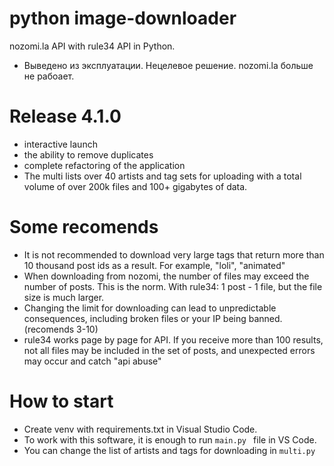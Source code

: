 # python image-downloader

nozomi.la API with rule34 API in Python.
- Выведено из эксплуатации. Нецелевое решение. nozomi.la больше не рабоает.

# Release 4.1.0
- interactive launch
- the ability to remove duplicates
- complete refactoring of the application
- The multi lists over 40 artists and tag sets for uploading with a total volume of over 200k files and 100+ gigabytes of data.

# Some recomends
- It is not recommended to download very large tags that return more than 10 thousand post ids as a result. For example, "loli", "animated"
- When downloading from nozomi, the number of files may exceed the number of posts. This is the norm. With rule34: 1 post - 1 file, but the file size is much larger.
- Changing the limit for downloading can lead to unpredictable consequences, including broken files or your IP being banned. (recomends 3-10)
- rule34 works page by page for API. If you receive more than 100 results, not all files may be included in the set of posts, and unexpected errors may occur and catch "api abuse"
# How to start 
- Create venv with requirements.txt in Visual Studio Code.
- To work with this software, it is enough to run ``main.py `` file in VS Code.
- You can change the list of artists and tags for downloading in ``multi.py``
